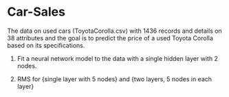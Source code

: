 # Car-Sales


The data on used cars (ToyotaCorolla.csv) with 1436 records and details on 38 attributes and the goal is to predict the price of a used Toyota Corolla based on its specifications.

1. Fit a neural network model to the data with a single hidden layer with 2 nodes.

2. RMS for {single layer with 5 nodes} and {two layers, 5 nodes in each layer}


